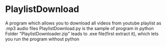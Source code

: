 # PlaylistDownload
A program which allows you to download all videos from youtube playlist as .mp3 audio files PlaylistDownload.py is the sample of program in python Folder "PlaylistDownloader.zip" leads to .exe file(first extract it), which lets you run the program without python
